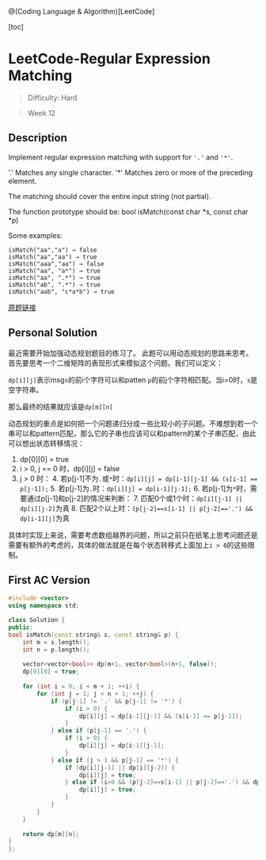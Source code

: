 @(Coding Language & Algorithm)[LeetCode]

[toc]

# LeetCode-Regular Expression Matching

> Difficulty: Hard

> Week 12

## Description 

Implement regular expression matching with support for `'.'` and `'*'`.

'.' Matches any single character.
'*' Matches zero or more of the preceding element.

The matching should cover the entire input string (not partial).

The function prototype should be:
bool isMatch(const char *s, const char *p)

Some examples:

```
isMatch("aa","a") → false
isMatch("aa","aa") → true
isMatch("aaa","aa") → false
isMatch("aa", "a*") → true
isMatch("aa", ".*") → true
isMatch("ab", ".*") → true
isMatch("aab", "c*a*b") → true
```

[原题链接](https://leetcode.com/problems/regular-expression-matching/description/)

## Personal Solution

最近需要开始加强动态规划题目的练习了。
此题可以用动态规划的思路来思考。首先要思考一个二维矩阵的表现形式来模拟这个问题。我们可以定义：

`dp[i][j]`表示msg`s`的前i个字符可以和patten `p`的前j个字符相匹配。当i=0时，`s`是空字符串。

那么最终的结果就应该是`dp[m][n]`

动态规划的重点是如何把一个问题递归分成一些比较小的子问题。不难想到若一个串可以和pattern匹配，那么它的子串也应该可以和pattern的某个子串匹配，由此可以想出状态转移情况：

1. dp[0][0] = true
2. i > 0, j == 0 时，dp[i][j] = false
3. j > 0 时：
	4. 若p[j-1]不为`.`或`*`时：`dp[i][j] = dp[i-1][j-1] && (s[i-1] == p[j-1]);`
	5. 若p[j-1]为`.`时：`dp[i][j] = dp[i-1][j-1];`
	6. 若p[j-1]为`*`时，需要通过p[j-1]和p[j-2]的情况来判断：
		7. 匹配0个或1个时：`dp[i][j-1] || dp[i][j-2]`为真
		8. 匹配2个以上时：`(p[j-2]==s[i-1] || p[j-2]=='.') && dp[i-1][j]`为真

具体时实现上来说，需要考虑数组越界的问题，所以之前只在纸笔上思考问题还是需要有额外的考虑的，具体的做法就是在每个状态转移式上面加上`i > 0`的这些限制。

## First AC Version

```cpp
#include <vector>
using namespace std;

class Solution {
public:
bool isMatch(const string& s, const string& p) {
    int m = s.length();
    int n = p.length();
    
    vector<vector<bool>> dp(m+1, vector<bool>(n+1, false));
    dp[0][0] = true;
    
    for (int i = 0; i < m + 1; ++i) {
        for (int j = 1; j < n + 1; ++j) {
            if (p[j-1] != '.' && p[j-1] != '*') {
                if (i > 0) {
                    dp[i][j] = dp[i-1][j-1] && (s[i-1] == p[j-1]);
                }
            } else if (p[j-1] == '.') {
                if (i > 0) {
                    dp[i][j] = dp[i-1][j-1];
                }
            } else if (j > 1 && p[j-1] == '*') {
                if (dp[i][j-1] || dp[i][j-2]) {
                    dp[i][j] = true;
                } else if (i>0 && (p[j-2]==s[i-1] || p[j-2]=='.') && dp[i-1][j]) {
                    dp[i][j] = true;
                }
            }
        }
    }
    
    return dp[m][n];
}
};
```